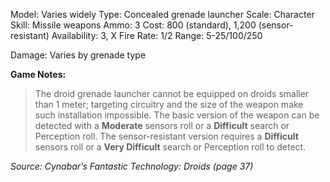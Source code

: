 Model: Varies widely
Type: Concealed grenade launcher
Scale: Character
Skill: Missile weapons
Ammo: 3
Cost: 800 (standard), 1,200 (sensor-resistant)
Availability: 3, X
Fire Rate: 1/2
Range: 5-25/100/250

Damage: Varies by grenade type

**Game Notes:** 
> The droid grenade launcher cannot be equipped on droids smaller than 1 meter; targeting circuitry and the size of the weapon make such installation impossible. The basic version of the weapon can be detected with a **Moderate** sensors roll or a **Difficult** search or Perception roll. The sensor-resistant version requires a **Difficult** sensors roll or a **Very Difficult** search or Perception roll to detect.

*Source: Cynabar’s Fantastic Technology: Droids (page 37)*